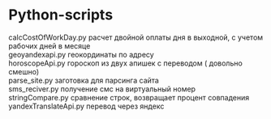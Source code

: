 # Python-scripts
calcCostOfWorkDay.py расчет двойной оплаты дня в выходной, с учетом рабочих дней в месяце  
	geoyandexapi.py геокординаты по адресу   
	horoscopeApi.py гороскоп из двух апишек с переводом ( довольно смешно)  
	parse_site.py  заготовка для парсинга сайта  
	sms_reciver.py  получение смс на виртуальный номер  
	stringCompare.py  сравнение строк, возвращает процент совпадения  
	yandexTranslateApi.py  перевод через яндекс

